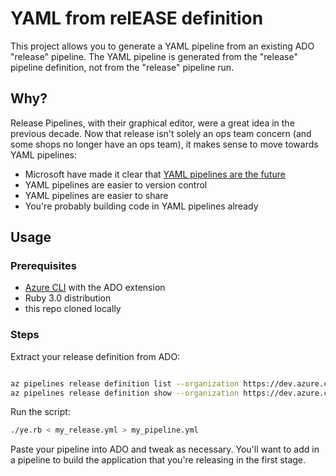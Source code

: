 YAML from relEASE definition
============================

This project allows you to generate a YAML pipeline from an existing ADO "release" pipeline. The YAML pipeline is
generated from the "release" pipeline definition, not from the "release" pipeline run.

## Why?

Release Pipelines, with their graphical editor, were a great idea in the previous decade.  Now that release isn't 
solely an ops team concern (and some shops no longer have an ops team), it makes sense to move towards YAML pipelines:

* Microsoft have made it clear that [YAML pipelines are the future](https://learn.microsoft.com/en-us/azure/devops/pipelines/get-started/pipelines-get-started?view=azure-devops#feature-availability)
* YAML pipelines are easier to version control
* YAML pipelines are easier to share
* You're probably building code in YAML pipelines already

## Usage

### Prerequisites
* [Azure CLI](https://docs.microsoft.com/en-us/cli/azure/install-azure-cli?view=azure-cli-latest) with the ADO extension
* Ruby 3.0 distribution
* this repo cloned locally

### Steps

Extract your release definition from ADO:

```bash

az pipelines release definition list --organization https://dev.azure.com/$ORG --project "$PROJECT" 
az pipelines release definition show --organization https://dev.azure.com/$ORG --project "$PROJECT"  --id $ID| tee my_release.yml
```

Run the script:

```bash 
./ye.rb < my_release.yml > my_pipeline.yml
``` 
Paste your pipeline into ADO and tweak as necessary.  You'll want to add in a pipeline to build the application that you're releasing in the first stage.
